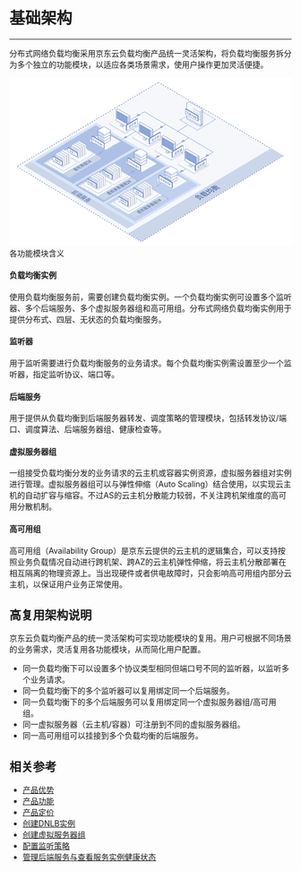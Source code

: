 # 基础架构


----------


分布式网络负载均衡采用京东云负载均衡产品统一灵活架构，将负载均衡服务拆分为多个独立的功能模块，以适应各类场景需求，使用户操作更加灵活便捷。

  ![DNLB组成架构](../../../../image/Networking/Distributed-Network-Load-Balancer/DNLB-002.png)
各功能模块含义

#### 负载均衡实例

使用负载均衡服务前，需要创建负载均衡实例。一个负载均衡实例可设置多个监听器、多个后端服务、多个虚拟服务器组和高可用组。分布式网络负载均衡实例用于提供分布式、四层、无状态的负载均衡服务。
#### 监听器

用于监听需要进行负载均衡服务的业务请求。每个负载均衡实例需设置至少一个监听器，指定监听协议、端口等。
#### 后端服务

用于提供从负载均衡到后端服务器转发、调度策略的管理模块，包括转发协议/端口、调度算法、后端服务器组、健康检查等。
#### 虚拟服务器组

一组接受负载均衡分发的业务请求的云主机或容器实例资源，虚拟服务器组对实例进行管理。虚拟服务器组可以与弹性伸缩（Auto Scaling）结合使用，以实现云主机的自动扩容与缩容。不过AS的云主机分散能力较弱，不关注跨机架维度的高可用分散机制。
#### 高可用组

高可用组（Availability Group）是京东云提供的云主机的逻辑集合，可以支持按照业务负载情况自动进行跨机架、跨AZ的云主机弹性伸缩，将云主机分散部署在相互隔离的物理资源上。当出现硬件或者供电故障时，只会影响高可用组内部分云主机，以保证用户业务正常使用。

## 高复用架构说明

京东云负载均衡产品的统一灵活架构可实现功能模块的复用。用户可根据不同场景的业务需求，灵活复用各功能模块，从而简化用户配置。

* 同一负载均衡下可以设置多个协议类型相同但端口号不同的监听器，以监听多个业务请求。
* 同一负载均衡下的多个监听器可以复用绑定同一个后端服务。
* 同一负载均衡下的多个后端服务可以复用绑定同一个虚拟服务器组/高可用组。
* 同一虚拟服务器（云主机/容器）可注册到不同的虚拟服务器组。
* 同一高可用组可以挂接到多个负载均衡的后端服务。

## 相关参考

- [产品优势](../Introduction/Benefits.md)
- [产品功能](../Introduction/Features.md)
- [产品定价](../Pricing/Billing-Overview.md)
- [创建DNLB实例](../Operation-Guide/Create-DNLB-Instance.md)
- [创建虚拟服务器组](../Operation-Guide/TargetGroup-Management.md)
- [配置监听策略](../Operation-Guide/Listener-Management.md)
- [管理后端服务与查看服务实例健康状态](../Operation-Guide/Backend-Management.md)


